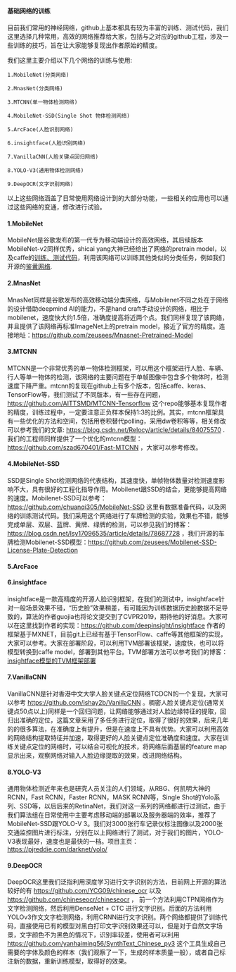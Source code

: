 #### 基础网络的训练

目前我们常用的神经网络，github上基本都具有较为丰富的训练、测试代码，我们这里选择几种常用，高效的网络推荐给大家，包括与之对应的github工程，涉及一些训练的技巧，旨在让大家能够复现出作者原始的精度。

我们这里主要介绍以下几个网络的训练与使用:

```
1.MobileNet(分类网络)

2.MnasNet(分类网络)

3.MTCNN(单一物体检测网络)

4.MobileNet-SSD(Single Shot 物体检测网络)

5.ArcFace(人脸识别网络)

6.insightface(人脸识别网络)

7.VanillaCNN(人脸关键点回归网络)

8.YOLO-V3(通用物体检测网络)

9.DeepOCR(文字识别网络)

```

以上这些网络涵盖了日常使用网络设计到的大部分功能，一些相关的应用也可以通过这些网络的变通，修改进行试验。

#### 1.MobileNet

MobileNet是谷歌发布的第一代专为移动端设计的高效网络，其后续版本MobileNet-v2同样优秀，shicai yang大神已经给出了网络的pretrain model，以及caffe的[训练、测试代码](https://github.com/shicai/MobileNet-Caffe)，利用该网络可以训练其他类似的分类任务，例如我们开源的[鉴黄网络](https://github.com/zeusees/HyperNSFW).

#### 2.MnasNet

MnasNet同样是谷歌发布的高效移动端分类网络，与Mobilenet不同之处在于网络的设计借助deepmind AI的能力，不是hand craft手动设计的网络，相比于mobilenet，速度快大约1.5倍，准确度提高将近两个点。我们同样复现了该网络，并且提供了该网络再标准ImageNet上的pretrain model，接近了官方的精度。连接地址：https://github.com/zeusees/Mnasnet-Pretrained-Model

#### 3.MTCNN

MTCNN是一个非常优秀的单一物体检测框架，可以用这个框架进行人脸、车辆、行人等单一物体的检测，该网络的主要问题在于单帧图像中包含多个物体时，检测速度下降严重。mtcnn的复现在github上有多个版本，包括caffe、keras、TensorFlow等，我们测试了不同版本，有一些存在问题，https://github.com/AITTSMD/MTCNN-Tensorflow 这个repo能够基本复现作者的精度，训练过程中，一定要注意正负样本保持1:3的比例。其实，mtcnn框架具有一些优化的方法和空间，包括用卷积替代polling，采用dw卷积等等，相关修改可以参考我们的文章: https://blog.csdn.net/Relocy/article/details/84075570 . 我们的工程师同样提供了一个优化的mtcnn模型：https://github.com/szad670401/Fast-MTCNN ，大家可以参考修改。

#### 4.MobileNet-SSD

SSD是Single Shot检测网络的代表结构，其速度快，单帧物体数量对检测速度影响不大，具有很好的工程化指导作用。Mobilenet跟SSD的结合，更能够提高网络的速度。Mobilenet-SSD可以参考：https://github.com/chuanqi305/MobileNet-SSD 这里有数据准备代码，以及网络的训练测试代码。我们采用这个网络进行了车牌检测的实验，效果也不错，能够完成单层、双层、蓝牌、黄牌、绿牌的检测，可以参见我们的博客：https://blog.csdn.net/lsy17096535/article/details/78687728 ，我们开源的车牌检测Mobilenet-SSD模型：https://github.com/zeusees/Mobilenet-SSD-License-Plate-Detection

#### 5.ArcFace

#### 6.insightface

insightface是一款高精度的开源人脸识别框架，在我们的测试中，insightface针对一般场景效果不错，“历史脸”效果稍差，有可能因为训练数据历史脸数据不足导致的，算法的作者guojia也将论文提交到了CVPR2019，期待他的好消息。大家可以在这里找到作者的实现：https://github.com/deepinsight/insightface 作者的框架基于MXNET，目前git上已经有基于TensorFlow、caffe等其他框架的实现，大家可以参考。大家在部署阶段，可以利用TVM部署该框架，速度快，也可以将模型转换到caffe model，部署到其他平台。TVM部署方法可以参考我们的博客：[insightface模型的TVM框架部署](https://github.com/zeusees/HyperDL-Tutorial/blob/master/5.%E6%A8%A1%E5%9E%8B%E7%9A%84%E9%83%A8%E7%BD%B2/%E5%9C%A8CPP%E4%B8%8B%E4%BD%BF%E7%94%A8TVM%E6%9D%A5%E9%83%A8%E7%BD%B2mxnet%E6%A8%A1%E5%9E%8B%EF%BC%88%E4%BB%A5Insightface%E4%B8%BA%E4%BE%8B%EF%BC%89.md)

#### 7.VanillaCNN

VanillaCNN是针对香港中文大学人脸关键点定位网络TCDCN的一个复现，大家可以参考 https://github.com/ishay2b/VanillaCNN 。稠密人脸关键点定位(通常关键点50点以上)同样是一个回归问题，让网络能够通过对人脸边缘特征的提取，回归出准确的定位，这篇文章采用了多任务进行定位，取得了很好的效果，后来几年的的很多算法，在准确度上有提升，但是在速度上不具有优势。大家可以利用高效的网络结构提取特征并加速，取得更好的人脸关键点定位准确度和速度。大家在训练关键点定位的网络时，可以结合可视化的技术，将网络后面基层的feature map显示出来，观察网络对输入人脸边缘提取的效果，改进网络结构。

#### 8.YOLO-V3

通用物体检测近年来也是研究人员关注的人们领域，从RBG、何凯明大神的RCNN，Fast RCNN，Faster RCNN，MASK RCNN等，Single Shot的Yolo系列、SSD等，以后后来的RetinaNet，我们对这一系列的网络都进行过测试，由于我们算法组在日常使用中主要考虑移动端的部署以及服务器端的效率，推荐了MobileNet-SSD跟YOLO-V
3。我们对3000张行车记录仪标注图像以及2000张交通监控图片进行标注，分别在以上网络进行了测试，对于我们的图片，YOLO-V3表现最好，速度也是最快的一档。项目主页：https://pjreddie.com/darknet/yolo/ 

#### 9.DeepOCR

DeepOCR这里我们泛指利用深度学习进行文字识别的方法，目前网上开源的算法较好的有 https://github.com/YCG09/chinese_ocr 以及 https://github.com/chineseocr/chineseocr ， 前一个方法利用CTPN网络作为文字检测网络，然后利用DenseNet + CTC 进行文字识别。后面的方法利用YOLOv3作文文字检测网络，利用CRNN进行文字识别。两个网络都提供了训练代码，直接使用已有的模型对黑白打印文字识别效果还可以，但是对于自然文字场景，文字颜色不为黑色的情况下，识别率较差，使用者可以利用 https://github.com/yanhaiming56/SynthText_Chinese_py3 这个工具生成自己需要的字体及颜色的样本（我们观察了一下，生成的样本质量一般），或者自己标注新的数据，重新训练模型，取得好的效果。














